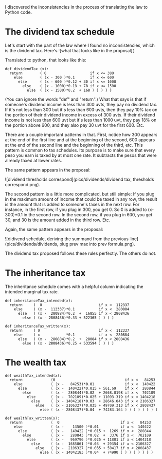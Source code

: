 I discovered the inconsistencies in the process of translating the law to Python code.


# The dividend tax schedule

Let's start with the part of the law where I found no inconsistencies, which is the dividend tax. Here's ![what that looks like in the proposal](

Translated to python, that looks like this:

```
def dividendTax (x):
  return        ( 0                    if x <= 300
    else        ( (x - 300 )*0.1       if x <= 600
      else      ( (x - 600 )*0.12 + 30 if x <= 1000
        else    ( (x - 1000)*0.18 + 78 if x <= 1500
          else  ( (x - 1500)*0.2  + 168 ) ) ) ) )
```

(You can ignore the words "def" and "return".) What that says is that if someone's dividend income is less than 300 uvts, they pay no dividend tax. If it's not less than 300 but it's less than 600 uvts, then they pay 10% tax on the portion of their dividend income in excess of 300 uvts. If their dividend income is not less than 600 uvt but it's less than 1000 uvt, they pay 18% on the portion above 600, and they also pay 30 uvt for the first 600. Etc.

There are a couple important patterns in that. First, notice how 300 appears at the end of the first line and at the beginning of the second, 600 appears at the end of the second line and the beginning of the third, etc. This pattern is common to tax schedules. Its purpose is to make sure that every peso you earn is taxed by at most one rate. It subtracts the pesos that were already taxed at lower rates.

The same pattern appears in the proposal:

![dividend thresholds correspond](pics/dividends/dividend tax, thresholds correspond.png).

The second pattern is a little more complicated, but still simple: If you plug in the maximum amount of income that could be taxed in any row, the result is the amount that is added to someone's taxes in the next row. For instance, in the first row, if you plug in 300, you get 0. So 0 is added to (x-300)*0.1 in the second row. In the second row, if you plug in 600, you get 30, and 30 is the amount added in the third row. Etc.

Again, the same pattern appears in the proposal:

![didivend schedule, deriving the summand from the previous line](pics/dividends/dividends, plug prev max into prev formula.png).

The dividend tax proposed follows these rules perfectly. The others do not.


# The inheritance tax

The inheritance schedule comes with a helpful column indicating the intended marginal tax rate.

```
def inheritanceTax_intended(x):
  return     (  0                          if x <  112337
    else     ( (x -  112337)*0.1           if x <  280884
      else   ( (x -  280884)*0.2  +  16855 if x < 2808436
        else ( (x - 2808436)*0.33 + 522365 ) ) ) )

def inheritanceTax_written(x):
  return     ( 0                           if x <  112337
    else     ( x            *0.1           if x <  280884
      else   ( (x -  280884)*0.2  +  28084 if x < 2808436
        else ( (x - 2808436)*0.25 + 533594 ) ) ) )
```


# The wealth tax

```
def wealthTax_intended(x):
  return             (0                                if x <   84253
    else             ( (x -   84253)*0.01              if x <  140422
      else           ( (x -  140422)*0.015 + 561.69    if x <  280844
        else         ( (x -  280844)*0.02  + 2668.0198 if x <  702109
          else       ( (x -  702109)*0.025 + 11093.319 if x < 1404218
            else     ( (x - 1404218)*0.03  + 28646.043 if x < 2106327
              else   ( (x - 2106327)*0.035 + 49709.313 if x < 2808437
                else ( (x - 2808437)*0.04  + 74283.164 ) ) ) ) ) ) ) )

def wealthTax_written(x):
  return             (  0                            if x <   84253
    else             ( (x -    13500 )*0.01          if x <  140422
      else           ( (x -   140422 )*0.015 +  1269 if x <  280844
        else         ( (x -   280843 )*0.02  +  3376 if x <  702109
          else       ( (x -   969796 )*0.025 + 11801 if x < 1404218
            else     ( (x -  1685061 )*0.03  + 29354 if x < 2106327
              else   ( (x -  2106327 )*0.035 + 50417 if x < 2808437
                else ( (x - 14042183 )*0.04  + 74990 ) ) ) ) ) ) ) )
```
